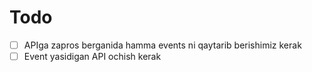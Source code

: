 
# Todo
- [ ] APIga zapros berganida hamma events ni qaytarib berishimiz kerak
- [ ] Event yasidigan API ochish kerak